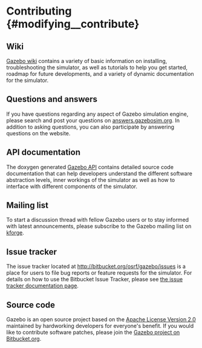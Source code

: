 Contributing {#modifying__contribute}
==

<!--- [Creative Commons Licenses](http://creativecommons.org/licenses/) -->

## Wiki

[Gazebo wiki](http://gazebosim.org/wiki/Main_Page) contains a variety of basic information on
  installing, troubleshooting the simulator, as well as tutorials to help you get started, roadmap for future
  developments, and a variety of dynamic documentation for the simulator.

## Questions and answers

If you have questions regarding any aspect of Gazebo simulation engine,
 please search and post your questions on [answers.gazebosim.org](http://answers.gazebosim.org).
In addition to asking questions, you can also participate by answering questions on the website.

## API documentation

The doxygen generated [Gazebo API](http://gazebosim.org/api.html) contains detailed source code
  documentation that can help developers understand the different software abstraction levels,
  inner workings of the simulator as well as how to interface with different components of the simulator.

## Mailing list

To start a discussion thread with fellow Gazebo users or to stay informed with latest 
  announcements, please subscribe to the Gazebo mailing list on [kforge](http://kforge.ros.org/mailman/listinfo/gazebo-list).

## Issue tracker

The issue tracker located at http://bitbucket.org/osrf/gazebo/issues is a place for users to
  file bug reports or feature requests for the simulator.
For details on how to use the Bitbucket Issue Tracker, please see [the issue tracker documentation page](https://confluence.atlassian.com/display/BITBUCKET/Using+your+Bitbucket+Issue+Tracker).

## Source code

Gazebo is an open source project based on the [Apache License Version 2.0](http://www.apache.org/licenses/LICENSE-2.0.html)
  maintained by hardworking developers for everyone's benefit.
If you would like to contribute software patches, please join the [Gazebo project on Bitbucket.org](https://bitbucket.org/osrf/gazebo).

